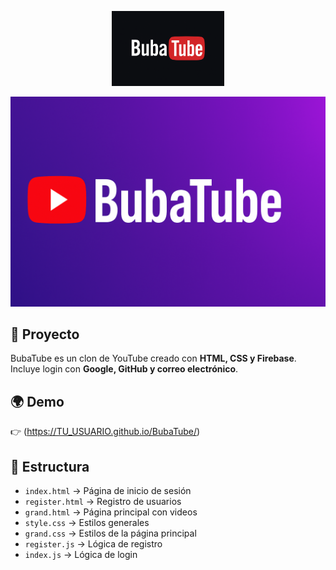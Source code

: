
<p align="center">
  <img src="assets/logo.png" alt="BubaTube Logo" width="180"/>
</p>

<p align="center">
  <img src="assets/banner.png" alt="BubaTube Banner"/>
</p>

## 🚀 Proyecto
BubaTube es un clon de YouTube creado con **HTML, CSS y Firebase**.  
Incluye login con **Google, GitHub y correo electrónico**.

## 🌍 Demo
👉 (https://TU_USUARIO.github.io/BubaTube/)

## 📂 Estructura
- `index.html` → Página de inicio de sesión  
- `register.html` → Registro de usuarios  
- `grand.html` → Página principal con videos  
- `style.css` → Estilos generales  
- `grand.css` → Estilos de la página principal  
- `register.js` → Lógica de registro  
- `index.js` → Lógica de login  
